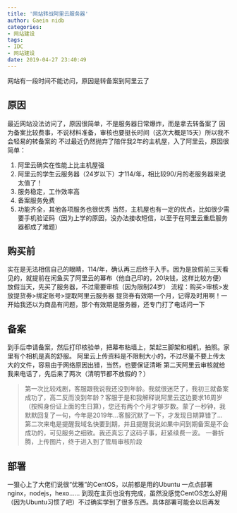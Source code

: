 ```yaml
---
title: '网站转战阿里云服务器'
author: Gaein nidb
categories:
- 网站建设
tags:
- IDC
- 网站建设
date: 2019-04-27 23:40:49
---
```

网站有一段时间不能访问，原因是转备案到阿里云了
<!-- more -->
## 原因
最近网站没法访问了，原因很简单，不是服务器日常爆炸，而是拿去转备案了
因为备案比较费事，不说材料准备，审核也要挺长时间（这次大概是15天）所以我不会轻易的转备案的
不过最近仍然抛弃了陪伴我2年的主机屋，入了阿里云，原因很简单：
1. 阿里云确实在性能上比主机屋强
2. 阿里云的学生云服务器（24岁以下）才114/年，相比较90/月的老服务器来说太值了！
3. 服务稳定，工作效率高
4. 备案服务免费
5. 功能齐全，其他各项服务也很优秀
当然，主机屋也有一定的优点，比如很少需要手机验证码（因为上学的原因，没办法接收短信，以至于在阿里云重启服务器都成了难题）
## 购买前
实在是无法相信自己的眼睛，114/年，确认再三后终于入手。因为是放假前三天看见的，就提前在闲鱼买了阿里云的幕布（他自己印的，20块钱，这样比较方便）
放假当天，先买了服务器，不过需要审核（因为限制24岁）
流程：购买>审核>发放提货券>绑定账号>提取阿里云服务器
提货券有效期一个月，记得及时用啊！一开始我还以为商品有问题，那个有效期是服务器，还专门打了电话问一下
## 备案
到手后申请备案，然后打印核验单，把幕布粘墙上，架起三脚架和相机，拍照。家里有个相机是真的舒服。
阿里云上传资料是不限制大小的，不过尽量不要上传太大的文件，容易由于网络原因出错，当然，也要保证清晰
第二天阿里云审核就给我来电话了，先后来了两次（清明节都不放假的？）
> 第一次比较戏剧，客服跟我说我还没到年龄。我就很迷茫了，我初三就备案成功了，高二反而没到年龄？客服于是和我解释说阿里云这边要求16周岁（按照身份证上面的生日算），您还有两个个月才够岁数。蒙了一秒钟，我默默回复了一句，今年是2019年...客服沉默了一下，才发现日期算错了...
> 第二次来电是提醒我域名快要到期，并且提醒我说如果中间到期备案是不会成功的，可见服务之细致。我还真忘了这码子事，赶紧续费一波。
一番折腾，上传图片，终于进入到了管局审核阶段
## 部署
一狠心上了大佬们说很“优雅”的CentOS，以前都是用的Ubuntu
一点点部署nginx，nodejs，hexo......
到现在主页也没有完成，虽然没感觉CentOS怎么好用（因为Ubuntu习惯了吧）不过确实学到了很多东西。具体部署可能会以后再发
